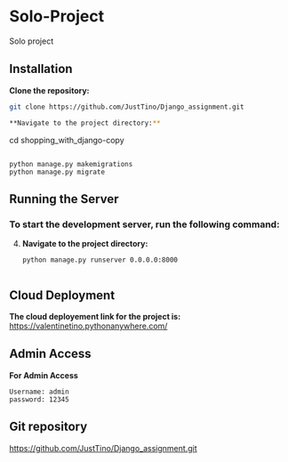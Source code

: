 # Solo-Project
Solo project
 
## Installation

  **Clone the repository:**
  ```bash
  git clone https://github.com/JustTino/Django_assignment.git

 **Navigate to the project directory:**
   ```
   cd shopping_with_django-copy
   ```

   python manage.py makemigrations
   python manage.py migrate
   ```
## Running the Server
### To start the development server, run the following command:
 
4. **Navigate to the project directory:**
   ```
   python manage.py runserver 0.0.0.0:8000
   ```
    ```
## Cloud Deployment
 **The cloud deployement link for the project is:**
    https://valentinetino.pythonanywhere.com/
 
## Admin Access
 **For Admin Access**
   ```
   Username: admin
   password: 12345
   ```
## Git repository
   
https://github.com/JustTino/Django_assignment.git
